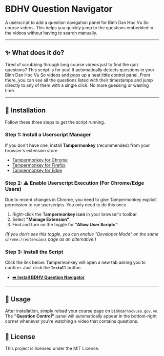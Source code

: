 # BDHV Question Navigator

A userscript to add a question navigation panel for Binh Dan Hoc Vu So course videos. This helps you quickly jump to the questions embedded in the videos without having to search manually.

---

## ✨ What does it do?

Tired of scrubbing through long course videos just to find the quiz questions? This script is for you! It automatically detects questions in your Binh Dan Hoc Vu So videos and pops up a neat little control panel. From there, you can see all the questions listed with their timestamps and jump directly to any of them with a single click. No more guessing or wasting time.

---

## 🚀 Installation

Follow these three steps to get the script running.

### Step 1: Install a Userscript Manager

If you don't have one, install **Tampermonkey** (recommended) from your browser's extension store:

* [Tampermonkey for Chrome](https://chrome.google.com/webstore/detail/tampermonkey/dhdgffkkebhmkfjojejmpbldmpobfkfo)
* [Tampermonkey for Firefox](https://addons.mozilla.org/en-US/firefox/addon/tampermonkey/)
* [Tampermonkey for Edge](https://microsoftedge.microsoft.com/addons/detail/tampermonkey/iikmkjmpaadaobahmlepeloendndfphd)

### Step 2: ⚠️ Enable Userscript Execution (For Chrome/Edge Users)

Due to recent changes in Chrome, you need to give Tampermonkey explicit permission to run userscripts. You only need to do this once.

1.  Right-click the **Tampermonkey icon** in your browser's toolbar.
2.  Select **"Manage Extension"**.
3.  Find and turn on the toggle for **"Allow User Scripts"**.

*(If you don't see this toggle, you can enable "Developer Mode" on the same `chrome://extensions` page as an alternative.)*

### Step 3: Install the Script

Click the link below. Tampermonkey will open a new tab asking you to confirm. Just click the **`Install`** button.

* [**➡️ Install BDHV Question Navigator**](https://raw.githubusercontent.com/thiennd135/bdhv-question-navigator/main/bdhv-navigator.user.js)

---

## 📖 Usage

After installation, simply reload your course page on `binhdanhocvuso.gov.vn`. The **"Question Control"** panel will automatically appear in the bottom-right corner whenever you're watching a video that contains questions.

## 📄 License

This project is licensed under the MIT License.
